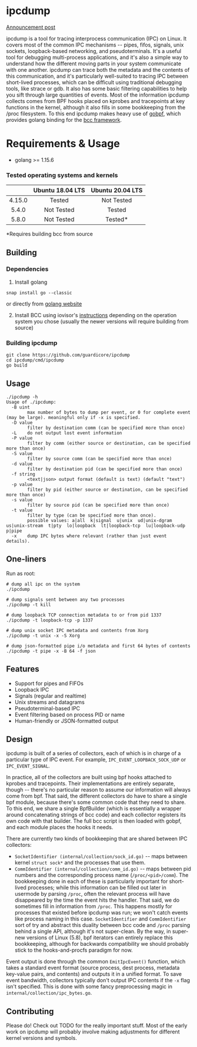 # ipcdump

[Announcement post](https://www.guardicore.com/labs/ipcdump-guardicores-new-open-source-tool-for-linux-ipc-inspection/)

ipcdump is a tool for tracing interprocess communication (IPC) on Linux. It covers most of the common IPC mechanisms -- pipes, fifos, signals, unix sockets, loopback-based networking, and pseudoterminals. It's a useful tool for debugging multi-process applications, and it's also a simple way to understand how the different moving parts in your system communicate with one another. ipcdump can trace both the metadata and the contents of this communication, and it's particularly well-suited to tracing IPC between short-lived processes, which can be difficult using traditional debugging tools, like strace or gdb. It also has some basic filtering capabilities to help you sift through large quantities of events.
Most of the information ipcdump collects comes from BPF hooks placed on kprobes and tracepoints at key functions in the kernel, although it also fills in some bookkeeping from the /proc filesystem. To this end ipcdump makes heavy use of [gobpf](https://github.com/iovisor/gobpf), which provides golang binding for the [bcc framework](https://github.com/iovisor/bcc).

# Requirements & Usage

* golang >= 1.15.6
### Tested operating systems and kernels
|          |  Ubuntu 18.04 LTS  |  Ubuntu 20.04 LTS  |
|:--------:|:------------------:|:------------------:|
|  4.15.0  |       Tested       |     Not Tested     |
|  5.4.0   |     Not Tested     |       Tested       |
|  5.8.0   |     Not Tested     |       Tested*      |

*Requires building bcc from source
## Building
### Dependencies
1. Install golang
```
snap install go --classic
```
or
directly from [golang website](https://golang.org/dl/)

2. Install BCC using iovisor's [instructions](https://github.com/iovisor/bcc/blob/master/INSTALL.md) depending on the operation system you chose (usually the newer versions will require building from source)

### Building ipcdump
```
git clone https://github.com/guardicore/ipcdump
cd ipcdump/cmd/ipcdump
go build
```

## Usage
```
./ipcdump -h
Usage of ./ipcdump:
  -B uint
        max number of bytes to dump per event, or 0 for complete event (may be large). meaningful only if -x is specified.
  -D value
        filter by destination comm (can be specified more than once)
  -L    do not output lost event information
  -P value
        filter by comm (either source or destination, can be specified more than once)
  -S value
        filter by source comm (can be specified more than once)
  -d value
        filter by destination pid (can be specified more than once)
  -f string
        <text|json> output format (default is text) (default "text")
  -p value
        filter by pid (either source or destination, can be specified more than once)
  -s value
        filter by source pid (can be specified more than once)
  -t value
        filter by type (can be specified more than once).
        possible values: a|all  k|signal  u|unix  ud|unix-dgram  us|unix-stream  t|pty  lo|loopback  lt|loopback-tcp  lu|loopback-udp  p|pipe
  -x    dump IPC bytes where relevant (rather than just event details).
```

## One-liners
Run as root:
```
# dump all ipc on the system
./ipcdump

# dump signals sent between any two processes
./ipcdump -t kill

# dump loopback TCP connection metadata to or from pid 1337
./ipcdump -t loopback-tcp -p 1337

# dump unix socket IPC metadata and contents from Xorg
./ipcdump -t unix -x -S Xorg

# dump json-formatted pipe i/o metadata and first 64 bytes of contents
./ipcdump -t pipe -x -B 64 -f json
```

## Features
- Support for pipes and FIFOs
- Loopback IPC
- Signals (regular and realtime)
- Unix streams and datagrams
- Pseudoterminal-based IPC
- Event filtering based on process PID or name
- Human-friendly or JSON-formatted output

## Design
ipcdump is built of a series of collectors, each of which is in charge of a particular type of IPC event. For example, `IPC_EVENT_LOOPBACK_SOCK_UDP` or `IPC_EVENT_SIGNAL`.

In practice, all of the collectors are built using bpf hooks attached to kprobes and tracepoints. Their implementations are entirely separate, though -- there's no particular reason to assume our information will always come from bpf. That said, the different collectors do have to share a single bpf module, because there's some common code that they need to share. To this end, we share a single BpfBuilder (which is essentially a wrapper around concatenating strings of bcc code) and each collector registers its own code with that builder. The full bcc script is then loaded with gobpf, and each module places the hooks it needs.

There are currently two kinds of bookkeeping that are shared between IPC collectors:
- `SocketIdentifier (internal/collection/sock_id.go)` -- maps between kernel `struct sock*` and the processes that use them.
- `CommIdentifier (internal/collection/comm_id.go)` -- maps between pid numbers and the corresponding process name (`/proc/<pid>/comm`).
The bookkeeping done in each of these is particularly important for short-lived processes; while this information can be filled out later in usermode by parsing `/proc`, often the relevant process will have disappeared by the time the event hits the handler. That said, we do sometimes fill in information from `/proc`. This happens mostly for processes that existed before ipcdump was run; we won't catch events like process naming in this case. `SocketIdentifier` and `CommIdentifier` sort of try and abstract this duality between bcc code and `/proc` parsing behind a single API, although it's not super-clean. By the way, in super-new versions of Linux (5.8), bpf iterators can entirely replace this bookkeeping, although for backwards compatibility we should probably stick to the hooks-and-procfs paradigm for now.

Event output is done through the common `EmitIpcEvent()` function, which takes a standard event format (source process, dest process, metadata key-value pairs, and contents) and outputs it in a unified format.  To save event bandwidth, collectors typically don't output IPC contents if the `-x` flag isn't specified. This is done with some fancy preprocessing magic in `internal/collection/ipc_bytes.go`.

## Contributing
Please do! Check out TODO for the really important stuff. Most of the early work on ipcdump will probably involve making adjustments for different kernel versions and symbols.
